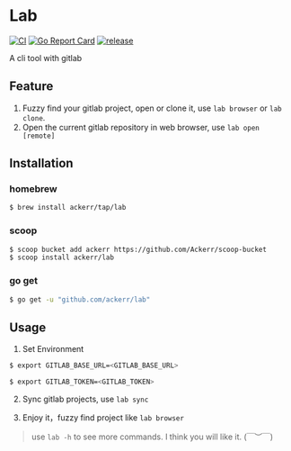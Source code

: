 # Lab

[![CI](https://github.com/Ackerr/lab/workflows/CI/badge.svg)](https://github.com/Ackerr/lab)
[![Go Report Card](https://goreportcard.com/badge/github.com/ackerr/lab)](https://goreportcard.com/report/github.com/ackerr/lab)
[![release](https://img.shields.io/github/v/release/ackerr/lab.svg)](https://github.com/ackerr/lab/releases)


A cli tool with gitlab

## Feature

1. Fuzzy find your gitlab project, open or clone it, use `lab browser` or `lab clone`.
2. Open the current gitlab repository in web browser, use `lab open [remote]`

## Installation

### homebrew

```bash
$ brew install ackerr/tap/lab
```

### scoop

```bash
$ scoop bucket add ackerr https://github.com/Ackerr/scoop-bucket
$ scoop install ackerr/lab
```

### go get

```bash
$ go get -u "github.com/ackerr/lab"
```

## Usage

1. Set Environment

```bash
$ export GITLAB_BASE_URL=<GITLAB_BASE_URL>

$ export GITLAB_TOKEN=<GITLAB_TOKEN>
```

2. Sync gitlab projects, use `lab sync`

3. Enjoy it，fuzzy find project like `lab browser`

> use `lab -h` to see more commands.  I think you will like it. (￣︶￣)

